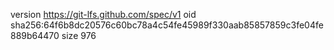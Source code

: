 version https://git-lfs.github.com/spec/v1
oid sha256:64f6b8dc20576c60bc78a4c54fe45989f330aab85857859c3fe04fe889b64470
size 976
